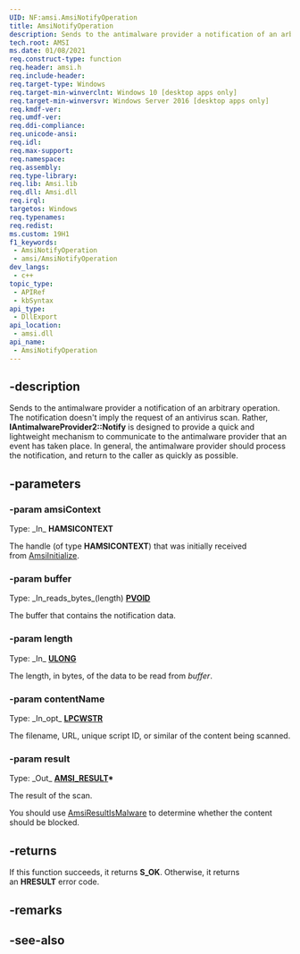 ```yaml
---
UID: NF:amsi.AmsiNotifyOperation
title: AmsiNotifyOperation
description: Sends to the antimalware provider a notification of an arbitrary operation.
tech.root: AMSI
ms.date: 01/08/2021
req.construct-type: function
req.header: amsi.h
req.include-header: 
req.target-type: Windows
req.target-min-winverclnt: Windows 10 [desktop apps only]
req.target-min-winversvr: Windows Server 2016 [desktop apps only]
req.kmdf-ver: 
req.umdf-ver: 
req.ddi-compliance: 
req.unicode-ansi: 
req.idl: 
req.max-support: 
req.namespace: 
req.assembly: 
req.type-library: 
req.lib: Amsi.lib
req.dll: Amsi.dll
req.irql: 
targetos: Windows
req.typenames: 
req.redist: 
ms.custom: 19H1
f1_keywords:
 - AmsiNotifyOperation
 - amsi/AmsiNotifyOperation
dev_langs:
 - c++
topic_type:
 - APIRef
 - kbSyntax
api_type:
 - DllExport
api_location:
 - amsi.dll
api_name:
 - AmsiNotifyOperation
---
```


## -description

Sends to the antimalware provider a notification of an arbitrary operation. The notification doesn't imply the request of an antivirus scan. Rather, **IAntimalwareProvider2::Notify** is designed to provide a quick and lightweight mechanism to communicate to the antimalware provider that an event has taken place. In general, the antimalware provider should process the notification, and return to the caller as quickly as possible.

## -parameters

### -param amsiContext

Type: \_In\_ **HAMSICONTEXT**

The handle (of type **HAMSICONTEXT**) that was initially received from [AmsiInitialize](./nf-amsi-amsiinitialize.md).

### -param buffer

Type: \_In\_reads\_bytes\_(length) **[PVOID](/windows/win32/winprog/windows-data-types)**

The buffer that contains the notification data.

### -param length

Type: \_In\_ **[ULONG](/windows/win32/winprog/windows-data-types)**

The length, in bytes, of the data to be read from *buffer*.

### -param contentName

Type: \_In\_opt\_ **[LPCWSTR](/windows/win32/winprog/windows-data-types)**

The filename, URL, unique script ID, or similar of the content being scanned.

### -param result

Type: \_Out\_ **[AMSI_RESULT](/windows/win32/api/amsi/ne-amsi-amsi_result)\***

The result of the scan.

You should use [AmsiResultIsMalware](/windows/win32/api/amsi/nf-amsi-amsiresultismalware) to determine whether the content should be blocked.

## -returns

If this function succeeds, it returns **S_OK**. Otherwise, it returns an **HRESULT** error code.

## -remarks

## -see-also
